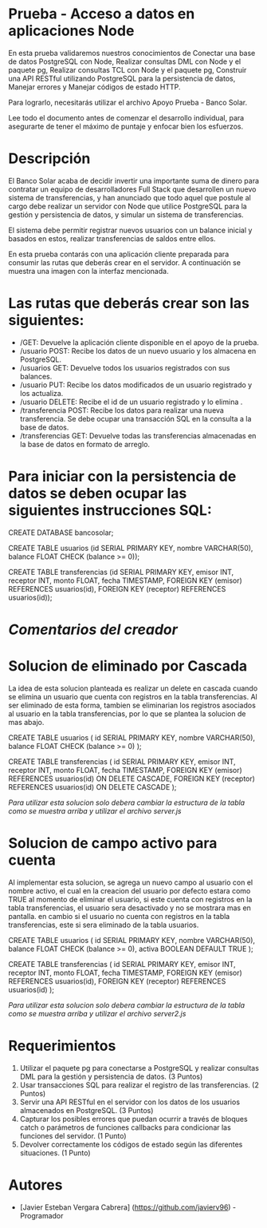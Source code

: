 # Prueba - Acceso a datos en aplicaciones Node

En esta prueba validaremos nuestros conocimientos de Conectar una base de datos PostgreSQL con Node, Realizar consultas DML con Node y el paquete pg, Realizar consultas TCL con Node y el paquete pg, Construir una API RESTful utilizando PostgreSQL para la persistencia de datos, Manejar errores y Manejar códigos de estado HTTP.

Para lograrlo, necesitarás utilizar el archivo Apoyo Prueba - Banco Solar.

Lee todo el documento antes de comenzar el desarrollo individual, para asegurarte de tener el máximo de puntaje y enfocar bien los esfuerzos.

# Descripción

El Banco Solar acaba de decidir invertir una importante suma de dinero para contratar un equipo de desarrolladores Full Stack que desarrollen un nuevo sistema de transferencias, y han anunciado que todo aquel que postule al cargo debe realizar un servidor con Node que utilice PostgreSQL para la gestión y persistencia de datos, y simular un sistema de transferencias.

El sistema debe permitir registrar nuevos usuarios con un balance inicial y basados en estos, realizar transferencias de saldos entre ellos.

En esta prueba contarás con una aplicación cliente preparada para consumir las rutas que deberás crear en el servidor. A continuación se muestra una imagen con la interfaz mencionada.

# Las rutas que deberás crear son las siguientes:

- /GET: Devuelve la aplicación cliente disponible en el apoyo de la prueba.
- /usuario POST: Recibe los datos de un nuevo usuario y los almacena en PostgreSQL.
- /usuarios GET: Devuelve todos los usuarios registrados con sus balances.
- /usuario PUT: Recibe los datos modificados de un usuario registrado y los actualiza.
- /usuario DELETE: Recibe el id de un usuario registrado y lo elimina .
- /transferencia POST: Recibe los datos para realizar una nueva transferencia. Se debe ocupar una transacción SQL en la consulta a la base de datos.
- /transferencias GET: Devuelve todas las transferencias almacenadas en la base de datos en formato de arreglo.

# Para iniciar con la persistencia de datos se deben ocupar las siguientes instrucciones SQL:

CREATE DATABASE bancosolar;

CREATE TABLE usuarios (id SERIAL PRIMARY KEY, nombre VARCHAR(50), balance FLOAT CHECK (balance >= 0));

CREATE TABLE transferencias (id SERIAL PRIMARY KEY, emisor INT, receptor INT, monto FLOAT, fecha TIMESTAMP, FOREIGN KEY (emisor) REFERENCES usuarios(id), FOREIGN KEY (receptor) REFERENCES usuarios(id));

# *Comentarios del creador*
# Solucion de eliminado por Cascada
La idea de esta solucion planteada es realizar un delete en cascada cuando se elimina un usuario que cuenta con registros en 
la tabla transferencias.
Al ser eliminado de esta forma, tambien se eliminarian los registros asociados al usuario en la tabla transferencias, por lo que
se plantea la solucion de mas abajo.

CREATE TABLE usuarios (
    id SERIAL PRIMARY KEY,
    nombre VARCHAR(50),
    balance FLOAT CHECK (balance >= 0)
);

CREATE TABLE transferencias (
    id SERIAL PRIMARY KEY, 
    emisor INT, 
    receptor INT, 
    monto FLOAT, 
    fecha TIMESTAMP, 
    FOREIGN KEY (emisor) REFERENCES usuarios(id) ON DELETE CASCADE, 
    FOREIGN KEY (receptor) REFERENCES usuarios(id) ON DELETE CASCADE
);

*Para utilizar esta solucion solo debera cambiar la estructura de la tabla como se muestra arriba y utilizar el archivo server.js*

# Solucion de campo activo para cuenta
Al implementar esta solucion, se agrega un nuevo campo al usuario con el nombre activo, el cual en la creacion del usuario por defecto estara como TRUE
al momento de eliminar el usuario, si este cuenta con registros en la tabla transferencias, el usuario sera desactivado y no se mostrara mas en pantalla.
en cambio si el usuario no cuenta con registros en la tabla transferencias, este si sera eliminado de la tabla usuarios.

CREATE TABLE usuarios (
    id SERIAL PRIMARY KEY,
    nombre VARCHAR(50),
    balance FLOAT CHECK (balance >= 0),
    activa BOOLEAN DEFAULT TRUE
);

CREATE TABLE transferencias (
    id SERIAL PRIMARY KEY, 
    emisor INT, 
    receptor INT, 
    monto FLOAT, 
    fecha TIMESTAMP, 
    FOREIGN KEY (emisor) REFERENCES usuarios(id), 
    FOREIGN KEY (receptor) REFERENCES usuarios(id)
);

*Para utilizar esta solucion solo debera cambiar la estructura de la tabla como se muestra arriba y utilizar el archivo server2.js*

# Requerimientos
1. Utilizar el paquete pg para conectarse a PostgreSQL y realizar consultas DML para la gestión y persistencia de datos. (3 Puntos)
2. Usar transacciones SQL para realizar el registro de las transferencias. (2 Puntos)
3. Servir una API RESTful en el servidor con los datos de los usuarios almacenados en PostgreSQL. (3 Puntos)
4. Capturar los posibles errores que puedan ocurrir a través de bloques catch o parámetros de funciones callbacks para condicionar las funciones del servidor. (1 Punto)
5. Devolver correctamente los códigos de estado según las diferentes situaciones. (1 Punto)

# Autores

- [Javier Esteban Vergara Cabrera] (https://github.com/javierv96) - Programador